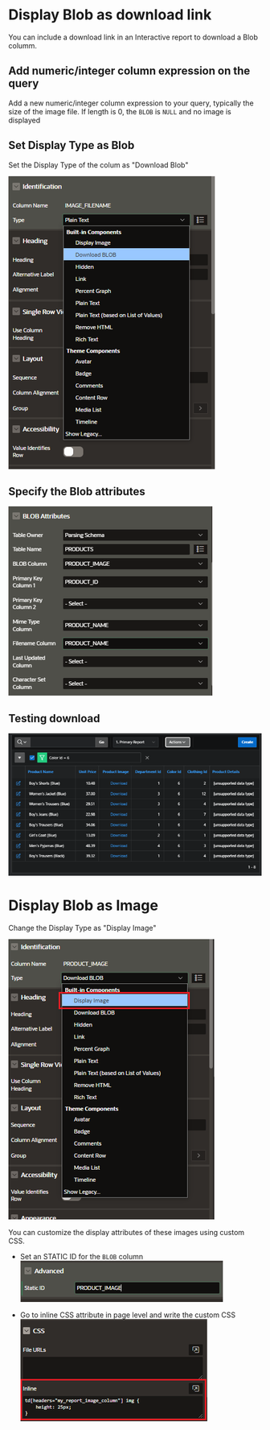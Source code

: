 # Display Blob as download link

You can include a download link in an Interactive report to download a Blob columm.

## Add numeric/integer column expression on the query

Add a new numeric/integer column expression to your query, typically the size of the image file. If length is 0, the `BLOB` is `NULL` and no image is displayed

## Set Display Type as Blob

Set the Display Type of the colum as "Download Blob"

![Blob Display Type](images/interactive_report_blob.png)

## Specify the Blob attributes

![Blob Attributes](images/interactive_report_blob_attributes.png)

## Testing download

![Blob Download](images/interactive_report_blob_download.png)

# Display Blob as Image

Change the Display Type as "Display Image"

![Blob as Image](images/interactive_report_blob_image.png)

You can customize the display attributes of these images using custom CSS.

- Set an STATIC ID for the `BLOB` column
  ![Blob as Image](images/interactive_report_blob_image_conf.png)

- Go to inline CSS attribute in page level and write the custom CSS
  ![alt text](images/interactive_report_blob_image_css.png)
